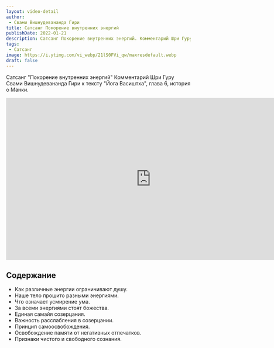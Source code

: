 ```yaml
---
layout: video-detail
author:
 - Свами Вишнудевананда Гири
title: Сатсанг Покорение внутренних энергий
publishDate: 2022-01-21
description: Сатсанг Покорение внутренних энергий. Комментарий Шри Гуру Свами Вишнудевананда Гири к тексту "Йога Васиштха", глава 6, история о Манки.
tags: 
 - Сатсанг
image: https://i.ytimg.com/vi_webp/21lS0FVi_qw/maxresdefault.webp
draft: false
---
```


 Сатсанг "Покорение внутренних энергий"
Комментарий Шри Гуру Свами Вишнудевананда Гири к тексту "Йога Васиштха", глава 6, история о Манки.

<iframe width="790" height="444" src="https://www.youtube.com/embed/21lS0FVi_qw" frameborder="0" allowfullscreen=""></iframe> 

## Содержание
- Как различные энергии ограничивают душу.
- Наше тело прошито разными энергиями.
- Что означает усмирение ума.
- За всеми энергиями стоят божества.
- Единая самайя созерцания.
- Важность расслабления в созерцании.
- Принцип самоосвобождения.
- Освобождение памяти от негативных отпечатков.
- Признаки чистого и свободного сознания.